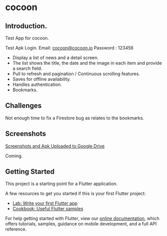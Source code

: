 # cocoon

## Introduction.

Test App for cocoon.

Test Apk Login.
Email: cocoon@cocoon.io
Password : 123456

 - Display a list of news and a detail screen.
 - The list shows the title, the date and the image in each item and provide a search field.
 - Pull to refresh and pagination / Continuous scrolling features.
 - Saves for offline availability.
 - Handles authentication.
 - Bookmarks.

## Challenges
 Not enough time to fix a Firestore bug as relates to the bookmarks.

## Screenshots
[Screenshots and Apk Uploaded to Google Drive](https://drive.google.com/drive/folders/1GjVQyzIT6OHNAp5iRWSj5ZBBSdcnLtj2?usp=sharing)


Coming.

## Getting Started

This project is a starting point for a Flutter application.

A few resources to get you started if this is your first Flutter project:

- [Lab: Write your first Flutter app](https://flutter.dev/docs/get-started/codelab)
- [Cookbook: Useful Flutter samples](https://flutter.dev/docs/cookbook)

For help getting started with Flutter, view our
[online documentation](https://flutter.dev/docs), which offers tutorials,
samples, guidance on mobile development, and a full API reference.
